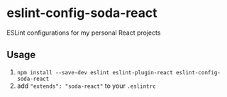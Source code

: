 # eslint-config-soda-react
ESLint configurations for my personal React projects

## Usage

1. `npm install --save-dev eslint eslint-plugin-react eslint-config-soda-react`
2. add `"extends": "soda-react"` to your `.eslintrc`
